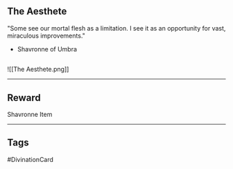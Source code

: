 ## The Aesthete
"Some see our mortal flesh as a limitation. I see it as an opportunity for vast, miraculous improvements."
- Shavronne of Umbra
## 
![[The Aesthete.png]]

---
## Reward
Shavronne Item

---
## Tags
#DivinationCard